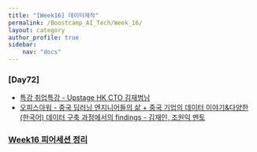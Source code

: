 ```yaml
---
title: "[Week16] 데이터제작"
permalink: /Boostcamp_AI_Tech/Week_16/
layout: category
author_profile: true
sidebar:
    nav: "docs"
---
```


### [Day72]

- [특강 취업특강 - Upstage HK CTO 김재범님]({{site.url}}/boostcamp_ai_tech/week_16/day_72/Special-Lecture-getting-job/)
- [오피스아워 - 중국 딥러닝 엔지니어들의 삶 + 중국 기업의 데이터 이야기&다양한 (한국어) 데이터 구축 과정에서의 findings - 김재인, 조원익 멘토]({{site.url}}/boostcamp_ai_tech/week_16/day_72/OfficeHour-china-life-of-engineer/)

### [Week16 피어세션 정리](https://github.com/sangmandu/SangSangPlus/tree/main/Meet-up%20log/Week%208)

